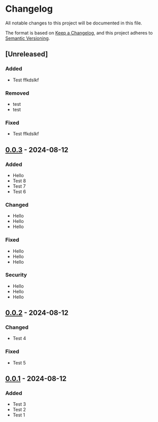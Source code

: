 # Changelog

All notable changes to this project will be documented in this file.

The format is based on [Keep a Changelog](https://keepachangelog.com/en/1.1.0/), and this project adheres to [Semantic Versioning](https://semver.org/spec/v2.0.0.html).


## [Unreleased]


### Added

- Test ffkdslkf

### Removed

- test
- test

### Fixed

- Test ffkdslkf


## [0.0.3] - 2024-08-12


### Added

- Hello
- Test 8
- Test 7
- Test 6

### Changed

- Hello
- Hello
- Hello

### Fixed

- Hello
- Hello
- Hello

### Security

- Hello
- Hello
- Hello


## [0.0.2] - 2024-08-12


### Changed

- Test 4

### Fixed

- Test 5


## [0.0.1] - 2024-08-12


### Added

- Test 3
- Test 2
- Test 1


[0.0.1]: https://github.com/KDesp73/changelogger/releases/tag/v0.0.1
[0.0.2]: https://github.com/KDesp73/changelogger/releases/tag/v0.0.2
[0.0.3]: https://github.com/KDesp73/changelogger/releases/tag/v0.0.3

